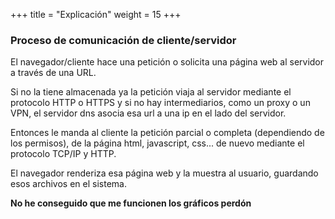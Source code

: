 +++
title = "Explicación"
weight = 15
+++

### Proceso de comunicación de cliente/servidor

El navegador/cliente hace una petición o solicita una página web al servidor a través de una URL. 

Si no la tiene almacenada ya la petición viaja al servidor mediante el protocolo HTTP o HTTPS y si no hay intermediarios, como un proxy o un VPN, el servidor dns asocia esa url a una ip en el lado del servidor.

Entonces le manda al cliente la petición parcial o completa (dependiendo de los permisos), de la página html, javascript, css...  de nuevo mediante el protocolo TCP/IP y HTTP.

El navegador renderiza esa página web y la muestra al usuario, guardando esos archivos en el sistema.

**No he conseguido que me funcionen los gráficos perdón**